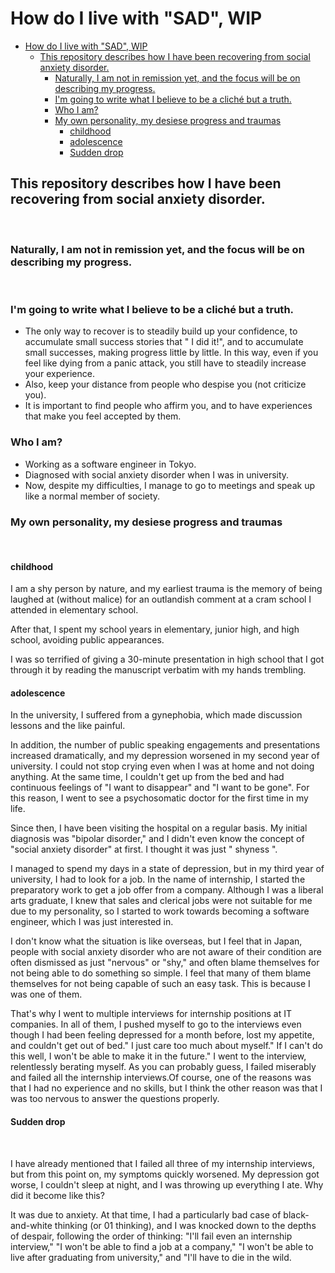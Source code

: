 # How do I live with "SAD", WIP

- [How do I live with "SAD", WIP](#how-do-i-live-with-sad-wip)
  - [This repository describes how I have been recovering from social anxiety disorder.](#this-repository-describes-how-i-have-been-recovering-from-social-anxiety-disorder)
    - [Naturally, I am not in remission yet, and the focus will be on describing my progress.](#naturally-i-am-not-in-remission-yet-and-the-focus-will-be-on-describing-my-progress)
    - [I'm going to write what I believe to be a cliché but a truth.<br>](#im-going-to-write-what-i-believe-to-be-a-cliché-but-a-truth)
    - [Who I am?](#who-i-am)
    - [My own personality, my desiese progress and traumas](#my-own-personality-my-desiese-progress-and-traumas)
      - [childhood](#childhood)
      - [adolescence](#adolescence)
      - [Sudden drop](#sudden-drop)
## This repository describes how I have been recovering from social anxiety disorder.

<br>

### Naturally, I am not in remission yet, and the focus will be on describing my progress.

<br>

### I'm going to write what I believe to be a cliché but a truth.<br>


- The only way to recover is to steadily build up your confidence, to accumulate small success stories that " I did it!", and to accumulate small successes, making progress little by little. In this way, even if you feel like dying from a panic attack, you still have to steadily increase your experience.
- Also, keep your distance from people who despise you (not criticize you).
- It is important to find people who affirm you, and to have experiences that make you feel accepted by them.<br>

### Who I am?
- Working as a software engineer in Tokyo.
- Diagnosed with social anxiety disorder when I was in university.
- Now, despite my difficulties, I manage to go to meetings and speak up like a normal member of society.


### My own personality, my desiese progress and traumas
<br>

#### childhood


I am a shy person by nature, and my earliest trauma is the memory of being laughed at (without malice) for an outlandish comment at a cram school I attended in elementary school.
<br>

After that, I spent my school years in elementary, junior high, and high school, avoiding public appearances. <br> 


I was so terrified of giving a 30-minute presentation in high school that I got through it by reading the manuscript verbatim with my hands trembling.<br>

#### adolescence

In the university, I suffered from a gynephobia, which made discussion lessons and the like painful.<br>

In addition, the number of public speaking engagements and presentations increased dramatically, and my depression worsened in my second year of university. I could not stop crying even when I was at home and not doing anything. At the same time, I couldn't get up from the bed and had continuous feelings of "I want to disappear" and "I want to be gone". For this reason, I went to see a psychosomatic doctor for the first time in my life.<br>

Since then, I have been visiting the hospital on a regular basis. My initial diagnosis was "bipolar disorder," and I didn't even know the concept of "social anxiety disorder" at first. I thought it was just " shyness ". <br>

I managed to spend my days in a state of depression, but in my third year of university, I had to look for a job. In the name of internship, I started the preparatory work to get a job offer from a company. Although I was a liberal arts graduate, I knew that sales and clerical jobs were not suitable for me due to my personality, so I started to work towards becoming a software engineer, which I was just interested in.<br>


I don't know what the situation is like overseas, but I feel that in Japan, people with social anxiety disorder who are not aware of their condition are often dismissed as just "nervous" or "shy," and often blame themselves for not being able to do something so simple. I feel that many of them blame themselves for not being capable of such an easy task. This is because I was one of them.<br>

That's why I went to multiple interviews for internship positions at IT companies. In all of them, I pushed myself to go to the interviews even though I had been feeling depressed for a month before, lost my appetite, and couldn't get out of bed." I just care too much about myself." If I can't do this well, I won't be able to make it in the future." I went to the interview, relentlessly berating myself. As you can probably guess, I failed miserably and failed all the internship interviews.Of course, one of the reasons was that I had no experience and no skills, but I think the other reason was that I was too nervous to answer the questions properly.<br>

#### Sudden drop
<br>

I have already mentioned that I failed all three of my internship interviews, but from this point on, my symptoms quickly worsened. My depression got worse, I couldn't sleep at night, and I was throwing up everything I ate. Why did it become like this?<br>

It was due to anxiety. At that time, I had a particularly bad case of black-and-white thinking (or 01 thinking), and I was knocked down to the depths of despair, following the order of thinking: "I'll fail even an internship interview," "I won't be able to find a job at a company," "I won't be able to live after graduating from university," and "I'll have to die in the wild.<br>
